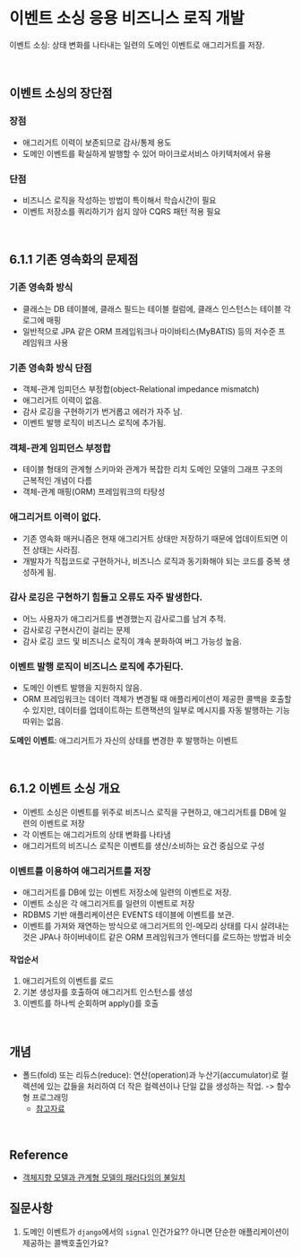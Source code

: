 # 이벤트 소싱 응용 비즈니스 로직 개발

이벤트 소싱: 상태 변화를 나타내는 일련의 도메인 이벤트로 애그리거트를 저장.

<br />

## 이벤트 소싱의 장단점

### 장점

-   애그리거트 이력이 보존되므로 감사/통제 용도
-   도메인 이벤트를 확실하게 발행할 수 있어 마이크로서비스 아키텍처에서 유용

### 단점

-   비즈니스 로직을 작성하는 방법이 특이해서 학습시간이 필요
-   이벤트 저장소를 쿼리하기가 쉽지 않아 CQRS 패턴 적용 필요

<br />

## 6.1.1 기존 영속화의 문제점

### 기존 영속화 방식

-   클래스는 DB 테이블에, 클래스 필드는 테이블 컬럼에, 클래스 인스턴스는 테이블 각 로그에 매핑
-   일반적으로 JPA 같은 ORM 프레임워크나 마이바티스(MyBATIS) 등의
    저수준 프레임워크 사용

### 기존 영속화 방식 단점

-   객체-관계 임피던스 부정합(object-Relational impedance mismatch)
-   애그리거트 이력이 없음.
-   감사 로깅을 구현하기가 번거롭고 에러가 자주 남.
-   이벤트 발행 로직이 비즈니스 로직에 추가됨.

### 객체-관계 임피던스 부정합

-   테이블 형태의 관계형 스키마와 관계가 복잡한 리치 도메인 모델의 그래프 구조의 근복적인 개념이 다름
-   객체-관계 매핑(ORM) 프레임워크의 타탕성

### 애그리거트 이력이 없다.

-   기존 영속화 매커니즘은 현재 애그리거트 상태만 저장하기 때문에 업데이트되면 이전 상태는 사라짐.
-   개발자가 직접코드로 구현하거나, 비즈니스 로직과 동기화해야 되는 코드를 중복 생성하게 됨.

### 감사 로깅은 구현하기 힘들고 오류도 자주 발생한다.

-   어느 사용자가 애그리거트를 변경했는지 감사로그를 남겨 추적.
-   감사로깅 구현시간이 걸리는 문제
-   감사 로깅 코드 및 비즈니스 로직이 걔속 분화하여 버그 가능성 높음.

### 이벤트 발행 로직이 비즈니스 로직에 추가된다.

-   도메인 이벤트 발행을 지원하지 않음.
-   ORM 프레임워크는 데이터 객체가 변경될 때 애플리케이션이 제공한 콜백을 호출할 수 있지만, 데이터를 업데이트하는 트랜잭션의 일부로 메시지를 자동 발행하는 기능 따위는 없음.

<b>도메인 이벤트</b>: 애그리거트가 자신의 상태를 변경한 후 발행하는 이벤트

<br />

## 6.1.2 이벤트 소싱 개요

-   이벤트 소싱은 이벤트를 위주로 비즈니스 로직을 구현하고, 애그리거트를 DB에 일련의 이벤트로 저장
-   각 이벤트는 애그리거트의 상태 변화를 나타냄
-   애그리거트의 비즈니스 로직은 이벤트를 생산/소비하는 요건 중심으로 구성

### 이벤트를 이용하여 애그리거트를 저장

-   애그리거트를 DB에 있는 이벤트 저장소에 일련의 이벤트로 저장.
-   이벤트 소싱은 각 애그리거트를 일련의 이벤트로 저장
-   RDBMS 기반 애플리케이션은 EVENTS 테이블에 이벤트를 보관.
-   이벤트를 가져와 재연하는 방식으로 애그리거트의 인-메모리 상태를 다시 살려내는 것은 JPA나 하이버네이트 같은 ORM 프레임워크가 엔터디를 로드하는 방법과 비슷

#### 작업순서

1. 애그리거트의 이벤트를 로드
2. 기본 생성자를 호출하여 애그리거트 인스턴스를 생성
3. 이벤트를 하나씩 순회하며 apply()를 호출

<br />

## 개념

-   폴드(fold) 또는 리듀스(reduce): 연산(operation)과 누산기(accumulator)로 컬렉션에 있는 값들을 처리하여 더 작은 컬렉션이나 단일 값을 생성하는 작업. -> 함수형 프로그래밍
    -   [참고자료](https://futurecreator.github.io/2018/10/07/functional-programming-filter-map-fold-reduce/)

<br />

## Reference

-   [객체지향 모델과 관계형 모델의 패러다임의 불일치](https://coco-log.tistory.com/155)

## 질문사항

1. 도메인 이벤트가 `django`에서의 `signal` 인건가요?? 아니면 단순한 애플리케이션이 제공하는 콜백호출인가요?
